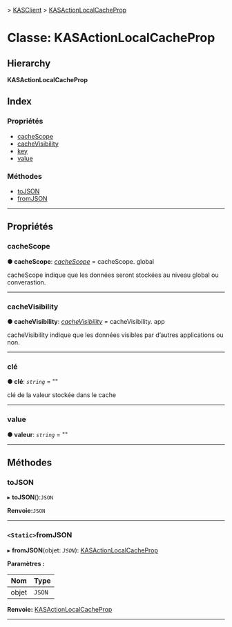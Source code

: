 [](../README.md) > [KASClient](../modules/kasclient.md) > [KASActionLocalCacheProp](../classes/kasclient.kasactionlocalcacheprop.md)

# <a name="class-kasactionlocalcacheprop"></a>Classe: KASActionLocalCacheProp

## <a name="hierarchy"></a>Hierarchy

**KASActionLocalCacheProp**

## <a name="index"></a>Index

### <a name="properties"></a>Propriétés

* [cacheScope](kasclient.kasactionlocalcacheprop.md#cachescope)
* [cacheVisibility](kasclient.kasactionlocalcacheprop.md#cachevisibility)
* [key](kasclient.kasactionlocalcacheprop.md#key)
* [value](kasclient.kasactionlocalcacheprop.md#value)
### <a name="methods"></a>Méthodes

* [toJSON](kasclient.kasactionlocalcacheprop.md#tojson)
* [fromJSON](kasclient.kasactionlocalcacheprop.md#fromjson)

---

## <a name="properties"></a>Propriétés

<a id="cachescope"></a>

###  <a name="cachescope"></a>cacheScope

**● cacheScope**: *[cacheScope](../enums/kasclient.cachescope.md)* = cacheScope. global

cacheScope indique que les données seront stockées au niveau global ou converastion.

___
<a id="cachevisibility"></a>

###  <a name="cachevisibility"></a>cacheVisibility

**● cacheVisibility**: *[cacheVisibility](../enums/kasclient.cachevisibility.md)* = cacheVisibility. app

cacheVisibility indique que les données visibles par d’autres applications ou non.

___
<a id="key"></a>

###  <a name="key"></a>clé

**● clé**: *`string`* = ""

clé de la valeur stockée dans le cache

___
<a id="value"></a>

###  <a name="value"></a>value

**● valeur**: *`string`* = ""

___

## <a name="methods"></a>Méthodes

<a id="tojson"></a>

###  <a name="tojson"></a>toJSON

▸ **toJSON**():`JSON`

**Renvoie:**`JSON`

___
<a id="fromjson"></a>

### <a name="static-fromjson"></a>`<Static>`fromJSON

▸ **fromJSON**(objet: *`JSON`*): [KASActionLocalCacheProp](kasclient.kasactionlocalcacheprop.md)

**Paramètres :**

| Nom | Type |
| ------ | ------ |
| objet | `JSON` |

**Renvoie:** [KASActionLocalCacheProp](kasclient.kasactionlocalcacheprop.md)

___

